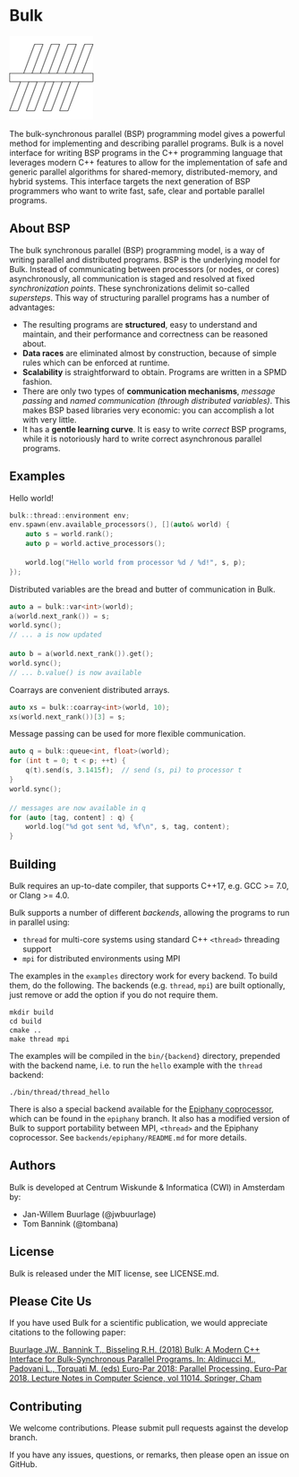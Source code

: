 Bulk
====

![](docs/pages/images/logo-square.png)

The bulk-synchronous parallel (BSP) programming model gives a powerful method
for implementing and describing parallel programs. Bulk is a novel interface for
writing BSP programs in the C++ programming language that leverages modern C++
features to allow for the implementation of safe and generic parallel algorithms
for shared-memory, distributed-memory, and hybrid systems. This interface
targets the next generation of BSP programmers who want to write fast, safe,
clear and portable parallel programs.

About BSP
---------

The bulk synchronous parallel (BSP) programming model, is a way of writing
parallel and distributed programs. BSP is the underlying model for Bulk. Instead
of communicating between processors (or nodes, or cores) asynchronously, all
communication is staged and resolved at fixed _synchronization points_. These
synchronizations delimit so-called _supersteps_. This way of structuring
parallel programs has a number of advantages:

- The resulting programs are **structured**, easy to understand and maintain,
  and their performance and correctness can be reasoned about.
- **Data races** are eliminated almost by construction, because of simple rules
  which can be enforced at runtime.
- **Scalability** is straightforward to obtain. Programs are written in a SPMD
  fashion.
- There are only two types of **communication mechanisms**, _message passing_
  and _named communication (through distributed variables)_. This makes BSP
  based libraries very economic: you can accomplish a lot with very little.
- It has a **gentle learning curve**. It is easy to write _correct_ BSP
  programs, while it is notoriously hard to write correct asynchronous parallel
  programs.

Examples
-------

Hello world!

```cpp
bulk::thread::environment env;
env.spawn(env.available_processors(), [](auto& world) {
    auto s = world.rank();
    auto p = world.active_processors();

    world.log("Hello world from processor %d / %d!", s, p);
});
```

Distributed variables are the bread and butter of communication in Bulk.

```cpp
auto a = bulk::var<int>(world);
a(world.next_rank()) = s;
world.sync();
// ... a is now updated

auto b = a(world.next_rank()).get();
world.sync();
// ... b.value() is now available
```

Coarrays are convenient distributed arrays.

```cpp
auto xs = bulk::coarray<int>(world, 10);
xs(world.next_rank())[3] = s;
```

Message passing can be used for more flexible communication.

```cpp
auto q = bulk::queue<int, float>(world);
for (int t = 0; t < p; ++t) {
    q(t).send(s, 3.1415f);  // send (s, pi) to processor t
}
world.sync();

// messages are now available in q
for (auto [tag, content] : q) {
    world.log("%d got sent %d, %f\n", s, tag, content);
}
```

Building
--------

Bulk requires an up-to-date compiler, that supports C++17, e.g. GCC >= 7.0, or Clang >= 4.0.

Bulk supports a number of different *backends*, allowing the programs to run in parallel using:

- `thread` for multi-core systems using standard C++ `<thread>` threading support
- `mpi` for distributed environments using MPI

The examples in the `examples` directory work for every backend. To build them, do the following. The backends (e.g. `thread`, `mpi`) are built optionally, just remove or add the option if you do not require them.

    mkdir build
    cd build
    cmake ..
    make thread mpi

The examples will be compiled in the `bin/{backend}` directory, prepended with the backend name, i.e. to run the `hello` example with the `thread` backend:

    ./bin/thread/thread_hello

There is also a special backend available for the [Epiphany coprocessor](https://www.parallella.org/), which can be
found in the `epiphany` branch. It also has a modified version of Bulk to support portability between MPI, `<thread>`
and the Epiphany coprocessor. See `backends/epiphany/README.md` for more details.

Authors
-------

Bulk is developed at Centrum Wiskunde & Informatica (CWI) in Amsterdam by:

* Jan-Willem Buurlage (@jwbuurlage)
* Tom Bannink (@tombana)

License
-------

Bulk is released under the MIT license, see LICENSE.md.

Please Cite Us
--------------

If you have used Bulk for a scientific publication, we would appreciate citations to the following paper:

[Buurlage JW., Bannink T., Bisseling R.H. (2018) Bulk: A Modern C++ Interface for Bulk-Synchronous Parallel Programs. In: Aldinucci M., Padovani L., Torquati M. (eds) Euro-Par 2018: Parallel Processing. Euro-Par 2018. Lecture Notes in Computer Science, vol 11014. Springer, Cham](https://doi.org/10.1007/978-3-319-96983-1_37)

Contributing
------------

We welcome contributions. Please submit pull requests against the develop branch.

If you have any issues, questions, or remarks, then please open an issue on GitHub.
